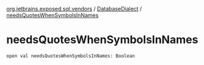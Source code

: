 [org.jetbrains.exposed.sql.vendors](../index.md) / [DatabaseDialect](index.md) / [needsQuotesWhenSymbolsInNames](.)

# needsQuotesWhenSymbolsInNames

`open val needsQuotesWhenSymbolsInNames: Boolean`